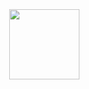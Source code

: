 <!-- ### Hi there 👋

 **uttammanani/uttammanani** is a ✨ _special_ ✨ repository because its `README.md` (this file) appears on your GitHub profile. -->


<div id = "header" align = "center">
    <img src="https://media.giphy.com/media/qgQUggAC3Pfv687qPC/giphy.gif" width="125">
</div>
